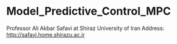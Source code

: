 # Model_Predictive_Control_MPC
Professor Ali Akbar Safavi at Shiraz University of Iran
Address: http://safavi.home.shirazu.ac.ir
